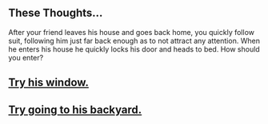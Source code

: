 ## These Thoughts...

After your friend leaves his house and goes back home, you quickly follow suit, following him just far back enough as to not attract any attention. When he enters his house he quickly locks his door and heads to bed. How should you enter?

## [Try his window.](window.md)
## [Try going to his backyard.](backyard.md)
